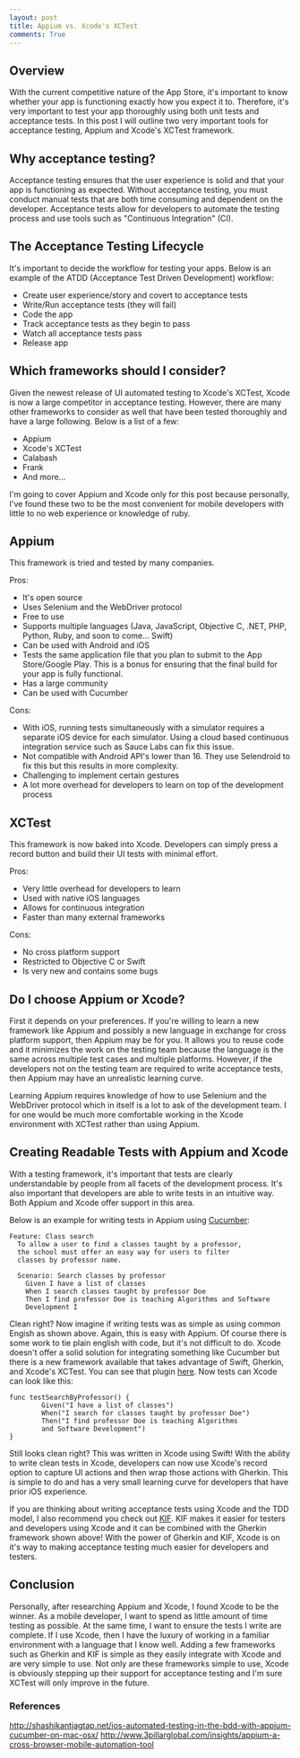 ```yaml
---
layout: post
title: Appium vs. Xcode's XCTest
comments: True
---
```


## Overview
With the current competitive nature of the App Store, it's important to know whether your app is functioning exactly how you expect it to. Therefore, it's very important to test your app thoroughly using both unit tests and acceptance tests. In this post I will outline two very important tools for acceptance testing, Appium and Xcode's XCTest framework.

## Why acceptance testing?
Acceptance testing ensures that the user experience is solid and that your app is functioning as expected. Without acceptance testing, you must conduct manual tests that are both time consuming and dependent on the developer. Acceptance tests allow for developers to automate the testing process and use tools such as "Continuous Integration" (CI).

## The Acceptance Testing Lifecycle
It's important to decide the workflow for testing your apps. Below is an example of the ATDD (Acceptance Test Driven Development) workflow:

  - Create user experience/story and covert to acceptance tests
  - Write/Run acceptance tests (they will fail)
  - Code the app
  - Track acceptance tests as they begin to pass
  - Watch all acceptance tests pass
  - Release app

## Which frameworks should I consider?
Given the newest release of UI automated testing to Xcode's XCTest, Xcode is now a large competitor in acceptance testing. However, there are many other frameworks to consider as well that have been tested thoroughly and have a large following. Below is a list of a few:

 - Appium
 - Xcode's XCTest
 - Calabash
 - Frank
 - And more...


 I'm going to cover Appium and Xcode only for this post because personally, I've found these two to be the most convenient for mobile developers with little to no web experience or knowledge of ruby.

## Appium
This framework is tried and tested by many companies.

Pros:

- It's open source
- Uses Selenium and the WebDriver protocol
- Free to use
- Supports multiple languages (Java, JavaScript, Objective C,
  .NET, PHP, Python, Ruby, and soon to come... Swift)
- Can be used with Android and iOS
- Tests the same application file that you plan to submit to the App Store/Google Play. This is a bonus for ensuring that the final build for your app is fully functional.
- Has a large community
- Can be used with Cucumber

Cons:

- With iOS, running tests simultaneously with a simulator requires a separate iOS device for each simulator. Using a cloud based continuous integration service such as Sauce Labs can fix this issue.
- Not compatible with Android API's lower than 16. They use Selendroid to fix this but this results in more complexity.
- Challenging to implement certain gestures
- A lot more overhead for developers to learn on top of the development process

## XCTest
This framework is now baked into Xcode. Developers can simply press a record button and build their UI tests with minimal effort.

Pros:

- Very little overhead for developers to learn
- Used with native iOS languages
- Allows for continuous integration
- Faster than many external frameworks

Cons:

- No cross platform support
- Restricted to Objective C or Swift
- Is very new and contains some bugs

## Do I choose Appium or Xcode?
First it depends on your preferences. If you're willing to learn a new framework like Appium and possibly a new language in exchange for cross platform support, then Appium may be for you. It allows you to reuse code and it minimizes the work on the testing team because the language is the same across multiple test cases and multiple platforms. However, if the developers not on the testing team are required to write acceptance tests, then Appium may have an unrealistic learning curve.

Learning Appium requires knowledge of how to use Selenium and the WebDriver protocol which in itself is a lot to ask of the development team. I for one would be much more comfortable working in the Xcode environment with XCTest rather than using Appium.

## Creating Readable Tests with Appium and Xcode
With a testing framework, it's important that tests are clearly understandable by people from all facets of the development process. It's also important that developers are able to write tests in an intuitive way. Both Appium and Xcode offer support in this area.

Below is an example for writing tests in Appium using [Cucumber](https://cucumber.io/):

```
Feature: Class search
  To allow a user to find a classes taught by a professor,
  the school must offer an easy way for users to filter
  classes by professor name.

  Scenario: Search classes by professor
    Given I have a list of classes
    When I search classes taught by professor Doe
    Then I find professor Doe is teaching Algorithms and Software
    Development I
```

Clean right? Now imagine if writing tests was as simple as using common Engish as shown above. Again, this is easy with Appium. Of course there is some work to tie plain english with code, but it's not difficult to do. Xcode doesn't offer a solid solution for integrating something like Cucumber but there is a new framework available that takes advantage of Swift, Gherkin, and Xcode's XCTest. You can see that plugin [here](https://github.com/net-a-porter-mobile/XCTest-Gherkin). Now tests can Xcode can look like this:

```
func testSearchByProfessor() {
        Given("I have a list of classes")
        When("I search for classes taught by professor Doe")
        Then("I find professor Doe is teaching Algorithms
        and Software Development")
}
```

Still looks clean right? This was written in Xcode using Swift! With the ability to write clean tests in Xcode, developers can now use Xcode's record option to capture UI actions and then wrap those actions with Gherkin. This is simple to do and has a very small learning curve for developers that have prior iOS experience.

If you are thinking about writing acceptance tests using Xcode and the TDD model, I also recommend you check out [KIF](https://github.com/kif-framework/KIF). KIF makes it easier for testers and developers using Xcode and it can be combined with the Gherkin framework shown above! With the power of Gherkin and KIF, Xcode is on it's way to making acceptance testing much easier for developers and testers.

## Conclusion
Personally, after researching Appium and Xcode, I found Xcode to be the winner. As a mobile developer, I want to spend as little amount of time testing as possible. At the same time, I want to ensure the tests I write are complete. If I use Xcode, then I have the luxury of working in a familiar environment with a language that I know well. Adding a few frameworks such as Gherkin and KIF is simple as they easily integrate with Xcode and are very simple to use. Not only are these frameworks simple to use, Xcode is obviously stepping up their support for acceptance testing and I'm sure XCTest will only improve in the future.

### References
http://shashikantjagtap.net/ios-automated-testing-in-the-bdd-with-appium-cucumber-on-mac-osx/
http://www.3pillarglobal.com/insights/appium-a-cross-browser-mobile-automation-tool
